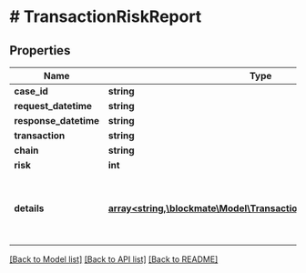 # # TransactionRiskReport

## Properties

Name | Type | Description | Notes
------------ | ------------- | ------------- | -------------
**case_id** | **string** |  | [optional]
**request_datetime** | **string** |  | [optional]
**response_datetime** | **string** |  | [optional]
**transaction** | **string** |  | [optional]
**chain** | **string** |  |
**risk** | **int** |  |
**details** | [**array<string,\blockmate\Model\TransactionRiskReportDetailsValue>**](TransactionRiskReportDetailsValue.md) | Keys are addresses from transaction inputs or outputs |

[[Back to Model list]](../../README.md#models) [[Back to API list]](../../README.md#endpoints) [[Back to README]](../../README.md)
